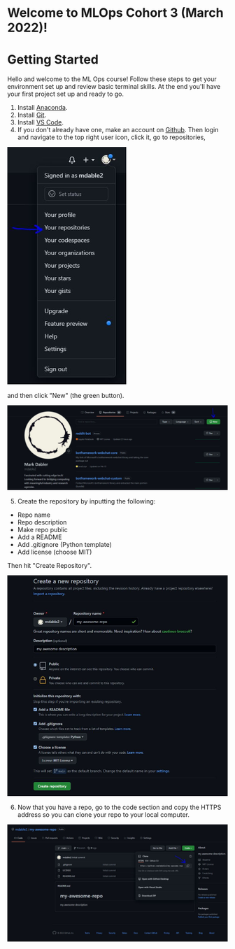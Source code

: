 # Welcome to MLOps Cohort 3 (March 2022)!

# Getting Started
Hello and welcome to the ML Ops course! Follow these steps to get your environment set up and review basic terminal skills. At the end you'll have your first project set up and ready to go.

1. Install [Anaconda](https://www.anaconda.com/products/individual).
2. Install [Git](https://git-scm.com/downloads).
3. Install [VS Code](https://code.visualstudio.com/download).
4. If you don't already have one, make an account on [Github](https://github.com/). Then login and navigate to the top right user icon, click it, go to repositories, 
   
![repositories button](./images/github_repositories_button.JPG)

and then click "New" (the green button).

![repositories new](./images/github_new_repository_button.JPG)

5. Create the repository by inputting the following:
* Repo name
* Repo description
* Make repo public
* Add a README
* Add .gitignore (Python template)
* Add license (choose MIT)

Then hit "Create Repository".

![create repo](./images/github_create_repo.JPG)

6. Now that you have a repo, go to the code section and copy the HTTPS address so you can clone your repo to your local computer.

![clone repo](./images/github_clone.JPG)
